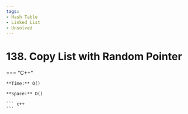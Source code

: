 ```yaml
---
tags:
- Hash Table
- Linked List
- Unsolved
---
```



# 138. Copy List with Random Pointer

=== "C++"

    **Time:** O()

    **Space:** O()

    ``` c++
    ```